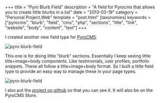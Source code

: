 +++
title = "Pyro Blurb Field"
description = "A field for Pyrocms that allows you to create little blurbs in a list"
date = "2013-03-19"
category = "Personal Project,Web"
template = "post.html"
[taxonomies]
keywords = ["pyrocms", "blurb", "field", "cms", "php", "sections", "title", "link", "website", "body", "content", "text"]
+++

I created another new field type for [PyroCMS](http://pyrocms.com "PyroCMS Website").

<div class="center">
  <img alt="pyro-blurb-field" src="/images/Screen-Shot-2013-03-13-at-3.38.39-PM.png" >
</div>

This one is for doing little "blurb" sections. Essentially I keep seeing little title+image+body components. Like testimonials, user profiles, portfolio snippets. These all follow a title+image+body format. So I built a little field type to provide an easy way to manage these in your page types.

<div class="center">
  <img alt="pyro-blurb-field" src="/images/Screen-Shot-2013-03-13-at-3.38.21-PM.png" >
</div>

I also put the [project on github](https://github.com/james2doyle/pyro-blurb-field "pyro-blurb field github") so that you can see it. It will also be on the PyroCMS Store.

